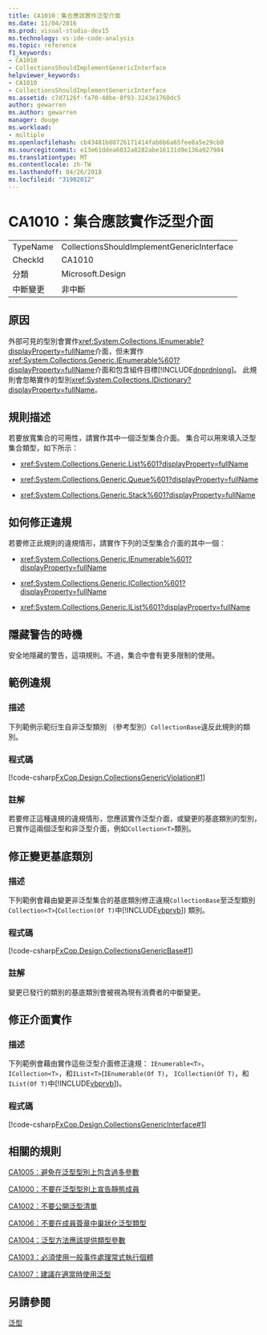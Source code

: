 ```yaml
---
title: CA1010：集合應該實作泛型介面
ms.date: 11/04/2016
ms.prod: visual-studio-dev15
ms.technology: vs-ide-code-analysis
ms.topic: reference
f1_keywords:
- CA1010
- CollectionsShouldImplementGenericInterface
helpviewer_keywords:
- CA1010
- CollectionsShouldImplementGenericInterface
ms.assetid: c7d7126f-fa70-40be-8f93-3243e1760dc5
author: gewarren
ms.author: gewarren
manager: douge
ms.workload:
- multiple
ms.openlocfilehash: cb43481b80726171414fab6b6a65fee8a5e29cb0
ms.sourcegitcommit: e13e61ddea6032a8282abe16131d9e136a927984
ms.translationtype: MT
ms.contentlocale: zh-TW
ms.lasthandoff: 04/26/2018
ms.locfileid: "31902012"
---
```

# <a name="ca1010-collections-should-implement-generic-interface"></a>CA1010：集合應該實作泛型介面
|||
|-|-|
|TypeName|CollectionsShouldImplementGenericInterface|
|CheckId|CA1010|
|分類|Microsoft.Design|
|中斷變更|非中斷|

## <a name="cause"></a>原因
 外部可見的型別會實作<xref:System.Collections.IEnumerable?displayProperty=fullName>介面，但未實作<xref:System.Collections.Generic.IEnumerable%601?displayProperty=fullName>介面和包含組件目標[!INCLUDE[dnprdnlong](../code-quality/includes/dnprdnlong_md.md)]。 此規則會忽略實作的型別<xref:System.Collections.IDictionary?displayProperty=fullName>。

## <a name="rule-description"></a>規則描述
 若要放寬集合的可用性，請實作其中一個泛型集合介面。 集合可以用來填入泛型集合類型，如下所示：

-   <xref:System.Collections.Generic.List%601?displayProperty=fullName>

-   <xref:System.Collections.Generic.Queue%601?displayProperty=fullName>

-   <xref:System.Collections.Generic.Stack%601?displayProperty=fullName>

## <a name="how-to-fix-violations"></a>如何修正違規
 若要修正此規則的違規情形，請實作下列的泛型集合介面的其中一個：

-   <xref:System.Collections.Generic.IEnumerable%601?displayProperty=fullName>

-   <xref:System.Collections.Generic.ICollection%601?displayProperty=fullName>

-   <xref:System.Collections.Generic.IList%601?displayProperty=fullName>

## <a name="when-to-suppress-warnings"></a>隱藏警告的時機
 安全地隱藏的警告，這項規則。不過，集合中會有更多限制的使用。

## <a name="example-violation"></a>範例違規

### <a name="description"></a>描述
 下列範例示範衍生自非泛型類別 （參考型別）`CollectionBase`違反此規則的類別。

### <a name="code"></a>程式碼
 [!code-csharp[FxCop.Design.CollectionsGenericViolation#1](../code-quality/codesnippet/CSharp/ca1010-collections-should-implement-generic-interface_1.cs)]

### <a name="comments"></a>註解
 若要修正這種違規的違規情形，您應該實作泛型介面，或變更的基底類別的型別，已實作這兩個泛型和非泛型介面，例如`Collection<T>`類別。

## <a name="fix-by-base-class-change"></a>修正變更基底類別

### <a name="description"></a>描述
 下列範例會藉由變更非泛型集合的基底類別修正違規`CollectionBase`至泛型類別`Collection<T>`(`Collection(Of T)`中[!INCLUDE[vbprvb](../code-quality/includes/vbprvb_md.md)]) 類別。

### <a name="code"></a>程式碼
 [!code-csharp[FxCop.Design.CollectionsGenericBase#1](../code-quality/codesnippet/CSharp/ca1010-collections-should-implement-generic-interface_2.cs)]

### <a name="comments"></a>註解
 變更已發行的類別的基底類別會被視為現有消費者的中斷變更。

## <a name="fix-by-interface-implementation"></a>修正介面實作

### <a name="description"></a>描述
 下列範例會藉由實作這些泛型介面修正違規： `IEnumerable<T>`， `ICollection<T>`，和`IList<T>`(`IEnumerable(Of T)`， `ICollection(Of T)`，和`IList(Of T)`中[!INCLUDE[vbprvb](../code-quality/includes/vbprvb_md.md)])。

### <a name="code"></a>程式碼
 [!code-csharp[FxCop.Design.CollectionsGenericInterface#1](../code-quality/codesnippet/CSharp/ca1010-collections-should-implement-generic-interface_3.cs)]

## <a name="related-rules"></a>相關的規則
 [CA1005：避免在泛型型別上包含過多參數](../code-quality/ca1005-avoid-excessive-parameters-on-generic-types.md)

 [CA1000：不要在泛型型別上宣告靜態成員](../code-quality/ca1000-do-not-declare-static-members-on-generic-types.md)

 [CA1002：不要公開泛型清單](../code-quality/ca1002-do-not-expose-generic-lists.md)

 [CA1006：不要在成員簽章中巢狀化泛型類型](../code-quality/ca1006-do-not-nest-generic-types-in-member-signatures.md)

 [CA1004：泛型方法應該提供類型參數](../code-quality/ca1004-generic-methods-should-provide-type-parameter.md)

 [CA1003：必須使用一般事件處理常式執行個體](../code-quality/ca1003-use-generic-event-handler-instances.md)

 [CA1007：建議在適當時使用泛型](../code-quality/ca1007-use-generics-where-appropriate.md)

## <a name="see-also"></a>另請參閱
 [泛型](/dotnet/csharp/programming-guide/generics/index)
